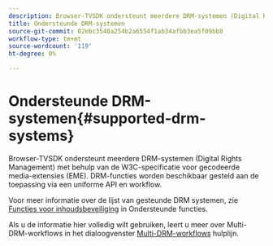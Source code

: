 ```yaml
---
description: Browser-TVSDK ondersteunt meerdere DRM-systemen (Digital Rights Management) met behulp van de W3C-specificatie voor gecodeerde media-extensies (EME). DRM-functies worden beschikbaar gesteld aan de toepassing via een uniforme API en workflow.
title: Ondersteunde DRM-systemen
source-git-commit: 02ebc3548a254b2a6554f1ab34afbb3ea5f09bb8
workflow-type: tm+mt
source-wordcount: '119'
ht-degree: 0%

---
```


# Ondersteunde DRM-systemen{#supported-drm-systems}

Browser-TVSDK ondersteunt meerdere DRM-systemen (Digital Rights Management) met behulp van de W3C-specificatie voor gecodeerde media-extensies (EME). DRM-functies worden beschikbaar gesteld aan de toepassing via een uniforme API en workflow.

Voor meer informatie over de lijst van gesteunde DRM systemen, zie [Functies voor inhoudsbeveiliging](../../../release-notes/tvsdk-24-browser.md#table-hls-content-protection-features) in Ondersteunde functies.

Als u de informatie hier volledig wilt gebruiken, leert u meer over Multi-DRM-workflows in het dialoogvenster [Multi-DRM-workflows](https://helpx.adobe.com/content/dam/help/en/primetime/drm/drm_multi_drm_workflows.pdf) hulplijn.
